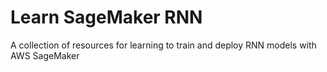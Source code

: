 # Learn SageMaker RNN
A collection of resources for learning to train and deploy RNN models with AWS SageMaker
